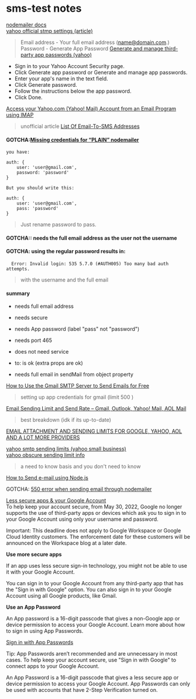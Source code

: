 # sms-test notes

[nodemailer docs](https://nodemailer.com/about/)   
[yahoo official stmp settings (article)](https://help.yahoo.com/kb/pop-access-settings-instructions-yahoo-mail-sln4724.html)   
>Email address - Your full email address (name@domain.com.)
>Password - Generate App Password
[Generate and manage third-party app passwords (yahoo)](https://help.yahoo.com/kb/generate-manage-third-party-passwords-sln15241.html)   

  - Sign in to your Yahoo Account Security page.
  - Click Generate app password or Generate and manage app passwords.
  - Enter your app's name in the text field.
  - Click Generate password.
  - Follow the instructions below the app password.
  - Click Done.

[Access your Yahoo.com (Yahoo! Mail) Account from an Email Program using IMAP](https://getmailspring.com/setup/access-yahoo-com-via-imap-smtp)    
> unofficial article
[List Of Email-To-SMS Addresses](https://avtech.com/articles/138/list-of-email-to-sms-addresses/)   

#### GOTCHA:[Missing credentials for “PLAIN” nodemailer](https://stackoverflow.com/questions/48854066/missing-credentials-for-plain-nodemailer)   

```
you have:

auth: {
    user: 'user@gmail.com',
    password: 'password'
}

But you should write this:

auth: {
    user: 'user@gmail.com',
    pass: 'password'
}

```
> Just rename password to pass.

#### GOTCHA:: needs the full email address as the user not the username   

#### GOTCHA: using the regular password results in:   

```
  Error: Invalid login: 535 5.7.0 (#AUTH005) Too many bad auth attempts.
```
> with the username and the full email

#### summary
- needs full email address
- needs secure
- needs App password (label "pass" not "password")
- needs port 465

- does not need service
- to: is ok (extra props are ok)

- needs full email in sendMail from object property


[How to Use the Gmail SMTP Server to Send Emails for Free](https://kinsta.com/blog/gmail-smtp-server/)   
> setting up app credentials for gmail (limit 500 )   


[Email Sending Limit and Send Rate – Gmail, Outlook, Yahoo! Mail, AOL Mail](https://www.yetesoft.com/email-sending-limit/)   
> best breakdown (idk if its up-to-date)

[EMAIL ATTACHMENT AND SENDING LIMITS FOR GOOGLE, YAHOO, AOL AND A LOT MORE PROVIDERS](https://drdianehamilton.com/email-attachment-and-sending-limits-for-google-yahoo-aol-and-a-lot-more-providers/)   

[yahoo smtp sending limits (yahoo small business)](https://help.smallbusiness.yahoo.net/s/article/SLN17518)   
[yahoo obscure sending limit info](https://help.yahoo.com/kb/SLN3353.html)   
> a need to know basis and you don't need to know

[How to Send e-mail using Node.js](https://codeforgeek.com/send-e-mail-node-js/)   


GOTCHA:  [550 error when sending email through nodemailer](https://stackoverflow.com/questions/61086675/550-error-when-sending-email-through-nodemailer)   


[Less secure apps & your Google Account](https://support.google.com/accounts/answer/6010255?hl=en)   
To help keep your account secure, from May 30, 2022, ​​Google no longer supports the use of third-party apps or devices which ask you to sign in to your Google Account using only your username and password.

Important: This deadline does not apply to Google Workspace or Google Cloud Identity customers. The enforcement date for these customers will be announced on the Workspace blog at a later date.

**Use more secure apps**   

If an app uses less secure sign-in technology, you might not be able to use it with your Google Account.

You can sign in to your Google Account from any third-party app that has the "Sign in with Google" option. You can also sign in to your Google Account using all Google products, like Gmail.

**Use an App Password**   

An App password is a 16-digit passcode that gives a non-Google app or device permission to access your Google Account. Learn more about how to sign in using App Passwords.

[Sign in with App Passwords](https://support.google.com/accounts/answer/185833)   

Tip: App Passwords aren’t recommended and are unnecessary in most cases. To help keep your account secure, use "Sign in with Google" to connect apps to your Google Account. 

An App Password is a 16-digit passcode that gives a less secure app or device permission to access your Google Account. App Passwords can only be used with accounts that have 2-Step Verification turned on.